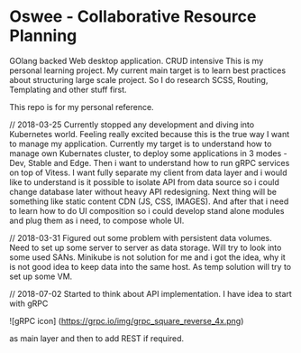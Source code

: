 # Oswee - Collaborative Resource Planning

GOlang backed Web desktop application. CRUD intensive
This is my personal learning project. My current main target is to learn best practices about structuring large scale project.
So I do research SCSS, Routing, Templating and other stuff first.

This repo is for my personal reference.

// 2018-03-25 Currently stopped any development and diving into Kubernetes world. Feeling really excited because this is the true way I want to manage my application.
Currently my target is to understand how to manage own Kubernates cluster, to deploy some applications in 3 modes - Dev, Stable and Edge. Then i want to understand how to run gRPC services on top of Vitess. I want fully separate my client from data layer and i would like to understand is it possible to isolate API from data source so i could change database later without heavy API redesigning.
Next thing will be something like static content CDN (JS, CSS, IMAGES).
And after that i need to learn how to do UI composition so i could develop stand alone modules and plug them as i need, to compose whole UI.

// 2018-03-31 Figured out some problem with persistent data volumes. Need to set up some server to server as data storage. Will try to look into some used SANs. Minikube is not solution for me and i got the idea, why it is not good idea to keep data into the same host. As temp solution will try to set up some VM.

// 2018-07-02 Started to think about API implementation. I have idea to start with gRPC

![gRPC icon] (https://grpc.io/img/grpc_square_reverse_4x.png)

as main layer and then to add REST if required.